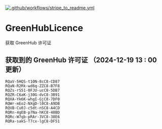 [![.github/workflows/stripe_to_readme.yml](https://github.com/zjx-kimi/GreenHubLicence/actions/workflows/stripe_to_readme.yml/badge.svg)](https://github.com/zjx-kimi/GreenHubLicence/actions/workflows/stripe_to_readme.yml)
# GreenHubLicence
获取 GreenHub 许可证
## 获取到的 GreenHub 许可证 （2024-12-19 13 : 00 更新）
```
RQaV-5HQS-t1ON-8cC8-CD87
RQaN-R2Rk-wd6q-ZZC8-B7F8
RQZs-rS51-0FJU-ucC8-5DB7
RQZR-C6aK-j30G-dvC8-3B91
RQXA-Yk6K-whgI-GjC8-7DF0
RQWr-mEo2-NXgD-l0C8-A9DB
RQVB-Cu0J-c5dt-nSC8-A4CD
RQRn-4gEB-p7Na-hKC8-48BD
RQRc-W7qb-pRAr-3VC8-38E6
RQRa-sakS-T7cx-lgC8-DF51
```
